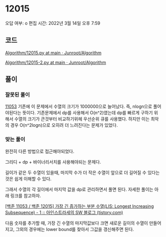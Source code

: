 # 12015

오답 여부: o 편집 시간: 2022년 3월 14일 오후 7:59

## 코드

[Algorithm/12015.py at main · Junroot/Algorithm](https://github.com/Junroot/Algorithm/blob/main/baekjoon/12015.py)

[Algorithm/12015-2.py at main · Junroot/Algorithm](https://github.com/Junroot/Algorithm/blob/main/baekjoon/12015-2.py)

## 풀이

### 잘못된 풀이

[11053](../../../../3.Resource/%ED%94%84%EB%A1%9C%EA%B7%B8%EB%9E%98%EB%B0%8D/%EC%95%8C%EA%B3%A0%EB%A6%AC%EC%A6%98/%EB%B0%B1%EC%A4%80%20%ED%92%80%EC%9D%B4/11053%205ba43855282147c1a683118370824a0d.md) 기존에 이 문제에서 수열의 크기가 1000000으로 늘어났다. 즉, nlogn으로 풀어야된다는 뜻이다. 기존문제에서 dp를 사용해서 O(n^2)였는데 dp를 빠르게 구하기 위해서 수열의 크기가 큰것부터 비교하기위헤 우선순위 큐를 사용했다. 하지만 이는 최악의 경우 O(n^2logn)으로 오히려 더 느려진다는 문제가 있었다.

### 맞는 풀이

완전히 다른 방법으로 접근해야되었다.

그리디 + dp + 바이너리서치를 사용해야되는 문제다.

길이가 같은 두 수열이 있을때, 마지막 수가 더 작은 수열이 앞으로 더 길어질 수 있다는 것은 쉽게 이해할 수 있다.

그래서 수열의 각 길이에서 마지막 값을 dp로 관리하면서 풀면 된다. 자세한 풀이는 아래 링크를 참고하자.

[\[백준 11053 / 백준 12015\] 가장 긴 증가하는 부분 수열(LIS: Longest Increasing Subsequence) - 1 :: 아인스트라세의 SW 블로그 (tistory.com)](https://eine.tistory.com/entry/%EA%B0%80%EC%9E%A5-%EA%B8%B4-%EC%A6%9D%EA%B0%80%ED%95%98%EB%8A%94-%EB%B6%80%EB%B6%84-%EC%88%98%EC%97%B4LIS-Longest-Increasing-Subsequence)

다음 숫자를 추가할 때, 가장 긴 수열의 마지막값보다 크면 새로운 길이의 수열이 만들어지고, 그외의 경우에는 lower bound를 찾아서 그값을 갱신해주면 된다.
